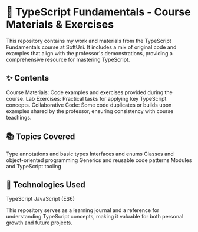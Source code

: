 # 📘 TypeScript Fundamentals - Course Materials & Exercises

This repository contains my work and materials from the TypeScript Fundamentals course at SoftUni. It includes a mix of original code and examples that align with the professor's demonstrations, providing a comprehensive resource for mastering TypeScript.

## ✨ Contents
Course Materials: Code examples and exercises provided during the course.
Lab Exercises: Practical tasks for applying key TypeScript concepts.
Collaborative Code: Some code duplicates or builds upon examples shared by the professor, ensuring consistency with course teachings.

## 📚 Topics Covered
Type annotations and basic types
Interfaces and enums
Classes and object-oriented programming
Generics and reusable code patterns
Modules and TypeScript tooling

## 🚀 Technologies Used
TypeScript
JavaScript (ES6)

This repository serves as a learning journal and a reference for understanding TypeScript concepts, making it valuable for both personal growth and future projects.
